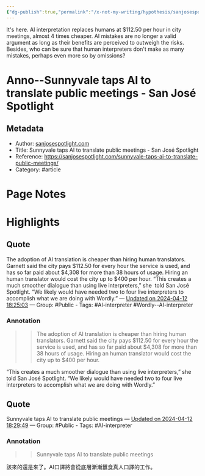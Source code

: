 ```yaml
---
{"dg-publish":true,"permalink":"/x-not-my-writing/hypothesis/sanjosespotlight-com/sunnyvale-taps-ai-to-translate-public-meetings-san-jose-spotlight/","noteIcon":"2"}
---
```


It's here. AI interpretation replaces humans at $112.50 per hour in city meetings, almost 4 times cheaper. AI mistakes are no longer a valid argument as long as their benefits are perceived to outweigh the risks. Besides, who can be sure that human interpreters don't make as many mistakes, perhaps even more so by omissions?
# Anno--Sunnyvale taps AI to translate public meetings - San José Spotlight

## Metadata
- Author: [sanjosespotlight.com]()
- Title: Sunnyvale taps AI to translate public meetings - San José Spotlight
- Reference: https://sanjosespotlight.com/sunnyvale-taps-ai-to-translate-public-meetings/
- Category: #article

# Page Notes
# Highlights
## Quote
The adoption of AI translation is cheaper than hiring human translators. Garnett said the city pays $112.50 for every hour the service is used, and has so far paid about $4,308 for more than 38 hours of usage. Hiring an human translator would cost the city up to $400 per hour. “This creates a much smoother dialogue than using live interpreters,” she  told San José Spotlight. “We likely would have needed two to four live interpreters to accomplish what we are doing with Wordly.” 
— [Updated on 2024-04-12 18:25:03](https://hyp.is/p0KB7vk0Ee6dOX-GVz81_g/sanjosespotlight.com/sunnyvale-taps-ai-to-translate-public-meetings/) — Group: #Public
    - Tags:  #AI-interpreter  #Wordly--AI-interpreter 
    
### Annotation
>> The adoption of AI translation is cheaper than hiring human translators. Garnett said the city pays $112.50 for every hour the service is used, and has so far paid about $4,308 for more than 38 hours of usage. Hiring an human translator would cost the city up to $400 per hour.

“This creates a much smoother dialogue than using live interpreters,” she  told San José Spotlight. “We likely would have needed two to four live interpreters to accomplish what we are doing with Wordly.”
## Quote
Sunnyvale taps AI to translate public meetings 
— [Updated on 2024-04-12 18:29:49](https://hyp.is/Ug_qivk1Ee6C_9vLY2ugRQ/sanjosespotlight.com/sunnyvale-taps-ai-to-translate-public-meetings/) — Group: #Public
    - Tags:  #AI-interpreter 
    
### Annotation
>> Sunnyvale taps AI to translate public meetings

該來的還是來了。AI口譯將會從底層漸漸蠶食真人口譯的工作。






